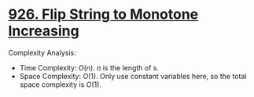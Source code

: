# [926. Flip String to Monotone Increasing](https://leetcode.com/problems/flip-string-to-monotone-increasing/)



Complexity Analysis:

- Time Complexity: $O(n)$. $n$ is the length of s.
- Space Complexity: $O(1)$. Only use constant variables here, so the total space complexity is $O(1)$.
